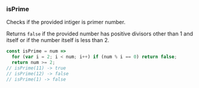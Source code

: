 ### isPrime

Checks if the provided intiger is primer number.

Returns `false` if the provided number has positive divisors other than 1 and itself or if the number itself is less than 2.

```js
const isPrime = num =>
  for (var i = 2; i < num; i++) if (num % i == 0) return false;
  return num >= 2;
// isPrime(11) -> true
// isPrime(12) -> false
// isPrime(1) -> false
```
